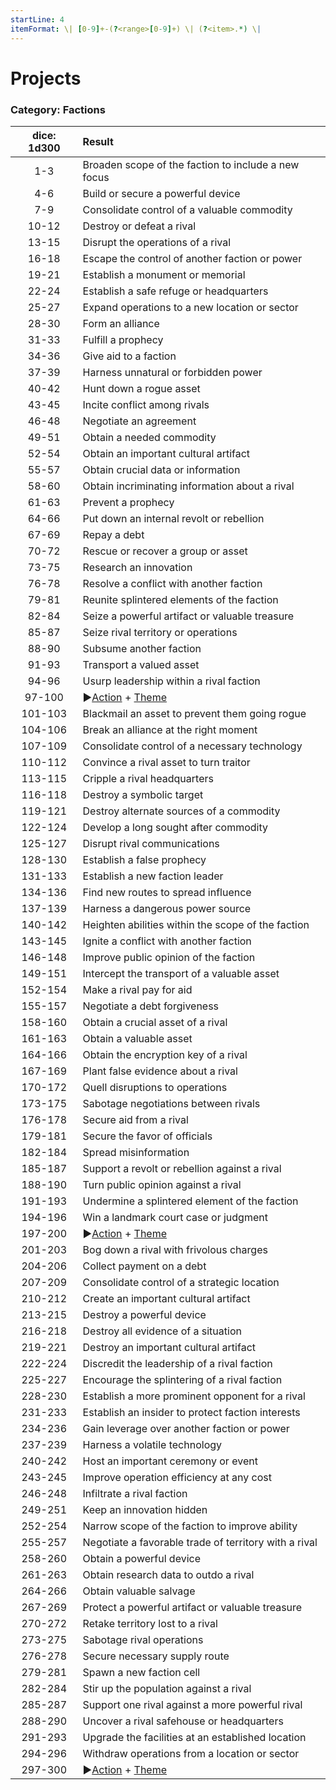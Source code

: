 ```yaml
---
startLine: 4
itemFormat: \| [0-9]+-(?<range>[0-9]+) \| (?<item>.*) \|
---
```

# Projects
### Category: Factions

| dice: 1d300 | Result |
|:----:|:-------|
| 1-3 | Broaden scope of the faction to include a new focus |
| 4-6 | Build or secure a powerful device |
| 7-9 | Consolidate control of a valuable commodity |
| 10-12 | Destroy or defeat a rival |
| 13-15 | Disrupt the operations of a rival |
| 16-18 | Escape the control of another faction or power |
| 19-21 | Establish a monument or memorial |
| 22-24 | Establish a safe refuge or headquarters |
| 25-27 | Expand operations to a new location or sector |
| 28-30 | Form an alliance |
| 31-33 | Fulfill a prophecy |
| 34-36 | Give aid to a faction |
| 37-39 | Harness unnatural or forbidden power |
| 40-42 | Hunt down a rogue asset |
| 43-45 | Incite conflict among rivals |
| 46-48 | Negotiate an agreement |
| 49-51 | Obtain a needed commodity |
| 52-54 | Obtain an important cultural artifact |
| 55-57 | Obtain crucial data or information |
| 58-60 | Obtain incriminating information about a rival |
| 61-63 | Prevent a prophecy |
| 64-66 | Put down an internal revolt or rebellion |
| 67-69 | Repay a debt |
| 70-72 | Rescue or recover a group or asset |
| 73-75 | Research an innovation |
| 76-78 | Resolve a conflict with another faction |
| 79-81 | Reunite splintered elements of the faction |
| 82-84 | Seize a powerful artifact or valuable treasure |
| 85-87 | Seize rival territory or operations |
| 88-90 | Subsume another faction |
| 91-93 | Transport a valued asset |
| 94-96 | Usurp leadership within a rival faction |
| 97-100 | ▶[Action](Core_Action.md) + [Theme](Core_Theme.md) |
| 101-103 | Blackmail an asset to prevent them going rogue |
| 104-106 | Break an alliance at the right moment |
| 107-109 | Consolidate control of a necessary technology |
| 110-112 | Convince a rival asset to turn traitor |
| 113-115 | Cripple a rival headquarters |
| 116-118 | Destroy a symbolic target |
| 119-121 | Destroy alternate sources of a commodity |
| 122-124 | Develop a long sought after commodity |
| 125-127 | Disrupt rival communications |
| 128-130 | Establish a false prophecy |
| 131-133 | Establish a new faction leader |
| 134-136 | Find new routes to spread influence |
| 137-139 | Harness a dangerous power source |
| 140-142 | Heighten abilities within the scope of the faction |
| 143-145 | Ignite a conflict with another faction |
| 146-148 | Improve public opinion of the faction |
| 149-151 | Intercept the transport of a valuable asset |
| 152-154 | Make a rival pay for aid |
| 155-157 | Negotiate a debt forgiveness |
| 158-160 | Obtain a crucial asset of a rival |
| 161-163 | Obtain a valuable asset |
| 164-166 | Obtain the encryption key of a rival |
| 167-169 | Plant false evidence about a rival |
| 170-172 | Quell disruptions to operations |
| 173-175 | Sabotage negotiations between rivals |
| 176-178 | Secure aid from a rival |
| 179-181 | Secure the favor of officials |
| 182-184 | Spread misinformation |
| 185-187 | Support a revolt or rebellion against a rival |
| 188-190 | Turn public opinion against a rival |
| 191-193 | Undermine a splintered element of the faction |
| 194-196 | Win a landmark court case or judgment |
| 197-200 | ▶[Action](Core_Action.md) + [Theme](Core_Theme.md) |
| 201-203 | Bog down a rival with frivolous charges |
| 204-206 | Collect payment on a debt |
| 207-209 | Consolidate control of a strategic location |
| 210-212 | Create an important cultural artifact |
| 213-215 | Destroy a powerful device |
| 216-218 | Destroy all evidence of a situation |
| 219-221 | Destroy an important cultural artifact |
| 222-224 | Discredit the leadership of a rival faction |
| 225-227 | Encourage the splintering of a rival faction |
| 228-230 | Establish a more prominent opponent for a rival |
| 231-233 | Establish an insider to protect faction interests |
| 234-236 | Gain leverage over another faction or power |
| 237-239 | Harness a volatile technology |
| 240-242 | Host an important ceremony or event |
| 243-245 | Improve operation efficiency at any cost |
| 246-248 | Infiltrate a rival faction |
| 249-251 | Keep an innovation hidden |
| 252-254 | Narrow scope of the faction to improve ability |
| 255-257 | Negotiate a favorable trade of territory with a rival |
| 258-260 | Obtain a powerful device |
| 261-263 | Obtain research data to outdo a rival |
| 264-266 | Obtain valuable salvage |
| 267-269 | Protect a powerful artifact or valuable treasure |
| 270-272 | Retake territory lost to a rival |
| 273-275 | Sabotage rival operations |
| 276-278 | Secure necessary supply route |
| 279-281 | Spawn a new faction cell |
| 282-284 | Stir up the population against a rival |
| 285-287 | Support one rival against a more powerful rival |
| 288-290 | Uncover a rival safehouse or headquarters |
| 291-293 | Upgrade the facilities at an established location |
| 294-296 | Withdraw operations from a location or sector |
| 297-300 | ▶[Action](Core_Action.md) + [Theme](Core_Theme.md) |